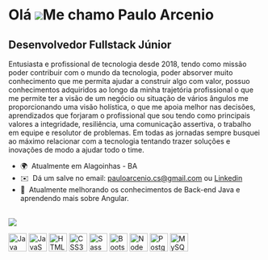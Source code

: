 Olá ![](https://user-images.githubusercontent.com/18350557/176309783-0785949b-9127-417c-8b55-ab5a4333674e.gif)Me chamo Paulo Arcenio
=====================================================================================================================================

Desenvolvedor Fullstack Júnior
---------
Entusiasta e profissional de tecnologia desde 2018, tendo como missão poder contribuir com o mundo da tecnologia, poder absorver muito conhecimento que me permita ajudar a construir algo com valor, possuo conhecimentos adquiridos ao longo da minha trajetória profissional o que me permite ter a visão de um negócio ou situação de vários ângulos me proporcionando uma visão holística, o que me apoia melhor nas decisões, aprendizados que forjaram o profissional que sou tendo como principais valores a integridade, resiliência, uma comunicação assertiva, o trabalho em equipe e resolutor de problemas. Em todas as jornadas sempre busquei ao máximo relacionar com a tecnologia tentando trazer soluções e inovações de modo a ajudar todo o time.

*   🌍  Atualmente em Alagoinhas - BA
*   ✉️  Dá um salve no email: [pauloarcenio.cs@gmail.com](mailto:pauloarcenio.cs@gmail.com) ou [Linkedin](https://www.linkedin.com/in/paulo-arcenio)
*   🧠  Atualmente melhorando os conhecimentos de Back-end Java e aprendendo mais sobre Angular.
<br>
<a href="https://www.github.com/parcenio" target="_blank" rel="noreferrer"><img
                  src="https://img.shields.io/github/followers/parcenio?logo=github&style=for-the-badge&color=0891b2&labelColor=1c1917" /></a> 
<p align="left">
<a href="https://www.oracle.com/java/" target="_blank" rel="noreferrer"><img src="https://raw.githubusercontent.com/danielcranney/readme-generator/main/public/icons/skills/java-colored.svg" width="36" height="36" alt="Java" /></a>
<a href="https://developer.mozilla.org/en-US/docs/Web/JavaScript" target="_blank" rel="noreferrer"><img src="https://raw.githubusercontent.com/danielcranney/readme-generator/main/public/icons/skills/javascript-colored.svg" width="36" height="36" alt="JavaScript" /></a>
<a href="https://developer.mozilla.org/en-US/docs/Glossary/HTML5" target="_blank" rel="noreferrer"><img src="https://raw.githubusercontent.com/danielcranney/readme-generator/main/public/icons/skills/html5-colored.svg" width="36" height="36" alt="HTML5" /></a>
<a href="https://www.w3.org/TR/CSS/#css" target="_blank" rel="noreferrer"><img src="https://raw.githubusercontent.com/danielcranney/readme-generator/main/public/icons/skills/css3-colored.svg" width="36" height="36" alt="CSS3" /></a>
<a href="https://sass-lang.com/" target="_blank" rel="noreferrer"><img src="https://raw.githubusercontent.com/danielcranney/readme-generator/main/public/icons/skills/sass-colored.svg" width="36" height="36" alt="Sass" /></a>
<a href="https://getbootstrap.com/" target="_blank" rel="noreferrer"><img src="https://raw.githubusercontent.com/danielcranney/readme-generator/main/public/icons/skills/bootstrap-colored.svg" width="36" height="36" alt="Bootstrap" /></a>
<a href="https://nodejs.org/en/" target="_blank" rel="noreferrer"><img src="https://raw.githubusercontent.com/danielcranney/readme-generator/main/public/icons/skills/nodejs-colored.svg" width="36" height="36" alt="NodeJS" /></a>
<a href="https://www.postgresql.org/" target="_blank" rel="noreferrer"><img src="https://raw.githubusercontent.com/danielcranney/readme-generator/main/public/icons/skills/postgresql-colored.svg" width="36" height="36" alt="PostgreSQL" /></a>
<a href="https://www.mysql.com/" target="_blank" rel="noreferrer"><img src="https://raw.githubusercontent.com/danielcranney/readme-generator/main/public/icons/skills/mysql-colored.svg" width="36" height="36" alt="MySQL" /></a>
</p>
  
